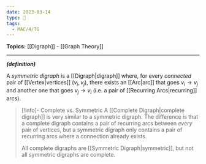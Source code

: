```yaml
---
date: 2023-03-14
type: 🧠
tags:
  - MAC/4/TG
---
```


**Topics:** [[Digraph]] - [[Graph Theory]]

---

_**(definition)**_

A _symmetric digraph_ is a [[Digraph|digraph]] where, for every _connected_ pair of [[Vertex|vertices]] $(v_i, v_j)$, there exists an [[Arc|arc]] that goes $v_i \to v_j$ and another one that goes $v_j \to v_i$ (i.e. a pair of [[Recurring Arcs|recurring]] arcs).

> [!info]- Complete vs. Symmetric
> A [[Complete Digraph|complete digraph]] is very similar to a symmetric digraph. The difference is that a complete digraph contains a pair of recurring arcs between _every_ pair of vertices, but a symmetric digraph only contains a pair of recurring arcs where a connection already exists.
>
> All complete digraphs are [[Symmetric Digraph|symmetric]], but not all symmetric digraphs are complete.

